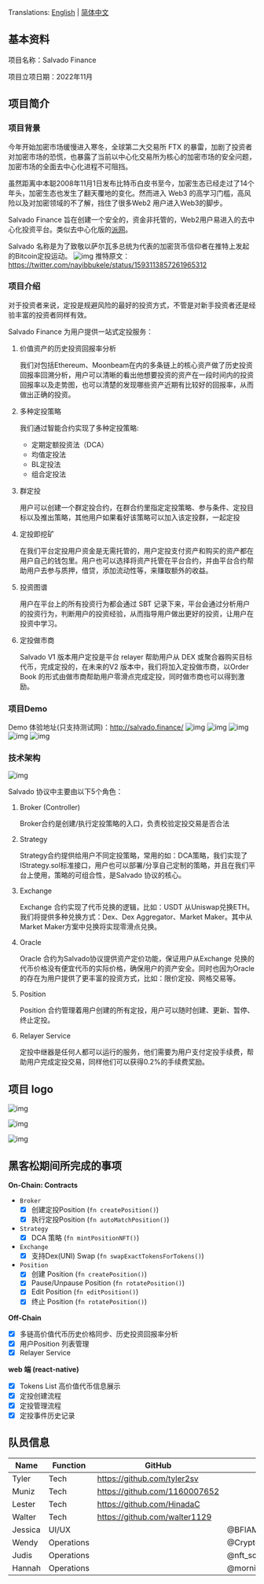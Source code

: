 Translations: [English](README.md) | [简体中文](README_zh.md)

## 基本资料

项目名称：Salvado Finance

项目立项日期：2022年11月

## 项目简介

### 项目背景

今年开始加密市场缓慢进入寒冬，全球第二大交易所 FTX 的暴雷，加剧了投资者对加密市场的恐慌，也暴露了当前以中心化交易所为核心的加密市场的安全问题，加密市场的全面去中心化进程不可阻挡。

虽然距离中本聪2008年11月1日发布比特币白皮书至今，加密生态已经走过了14个年头，加密生态也发生了翻天覆地的变化。然而进入 Web3 的高学习门槛，高风险以及对加密领域的不了解，挡住了很多Web2 用户进入Web3的脚步。

Salvado Finance 旨在创建一个安全的，资金非托管的，Web2用户易进入的去中心化投资平台。类似去中心化版的[派网](https://www.pionex.com/)。

Salvado 名称是为了致敬以萨尔瓦多总统为代表的加密货币信仰者在推特上发起的Bitcoin定投运动。
![img](./docs/twitter.png)
推特原文：https://twitter.com/nayibbukele/status/1593113857261965312

### 项目介绍

对于投资者来说，定投是规避风险的最好的投资方式，不管是对新手投资者还是经验丰富的投资者同样有效。

Salvado Finance 为用户提供一站式定投服务：
1. 价值资产的历史投资回报率分析

    我们对包括Ethereum、Moonbeam在内的多条链上的核心资产做了历史投资回报率回溯分析，用户可以清晰的看出他想要投资的资产在一段时间内的投资回报率以及走势图，也可以清楚的发现哪些资产近期有比较好的回报率，从而做出正确的投资。
2. 多种定投策略

    我们通过智能合约实现了多种定投策略: 
   - 定期定额投资法（DCA）
   - 均值定投法
   - BL定投法
   - 组合定投法 
3. 群定投

    用户可以创建一个群定投合约，在群合约里指定定投策略、参与条件、定投目标以及推出策略，其他用户如果看好该策略可以加入该定投群，一起定投
4. 定投即挖矿

    在我们平台定投用户资金是无需托管的，用户定投支付资产和购买的资产都在用户自己的钱包里。用户也可以选择将资产托管在平台合约，并由平台合约帮助用户去参与质押，借贷，添加流动性等，来赚取额外的收益。
5. 投资图谱

    用户在平台上的所有投资行为都会通过 SBT 记录下来，平台会通过分析用户的投资行为，判断用户的投资经验，从而指导用户做出更好的投资，让用户在投资中学习。
6. 定投做市商 

    Salvado V1 版本用户定投是平台 relayer 帮助用户从 DEX 或聚合器购买目标代币，完成定投的，在未来的V2 版本中，我们将加入定投做市商，以Order Book 的形式由做市商帮助用户零滑点完成定投，同时做市商也可以得到激励。

### 项目Demo

  Demo 体验地址(只支持测试网)：http://salvado.finance/
  ![img](./docs/tokens.png)
  ![img](./docs/auto-invest.png)
  ![img](./docs/active-positions.png)
  ![img](./docs/closed-positions.png)
  ![img](./docs/position-activity.png)

### 技术架构

![img](./docs/architecture.png)

Salvado 协议中主要由以下5个角色：
1. Broker (Controller)
   
    Broker合约是创建/执行定投策略的入口，负责校验定投交易是否合法
2. Strategy
   
    Strategy合约提供给用户不同定投策略，常用的如：DCA策略，我们实现了IStrategy.sol标准接口，用户也可以部署/分享自己定制的策略，并且在我们平台上使用，策略的可组合性，是Salvado 协议的核心。
3. Exchange

   Exchange 合约实现了代币兑换的逻辑，比如：USDT 从Uniswap兑换ETH。我们将提供多种兑换方式：Dex、Dex Aggregator、Market Maker。其中从Market Maker方案中兑换将实现零滑点兑换。
4. Oracle

   Oracle 合约为Salvado协议提供资产定价功能，保证用户从Exchange 兑换的代币价格没有便宜代币的实际价格，确保用户的资产安全。同时也因为Oracle的存在为用户提供了更丰富的投资方式，比如：限价定投、网格交易等。
5. Position

    Position 合约管理着用户创建的所有定投，用户可以随时创建、更新、暂停、终止定投。
6. Relayer Service

   定投中继器是任何人都可以运行的服务，他们需要为用户支付定投手续费，帮助用户完成定投交易，同样他们可以获得0.2%的手续费奖励。

## 项目 logo

![img](./docs/logos/logo_white_128.png)

![img](./docs/logos/logo_black_128.png)

![img](./docs/logos/Frame2.png)

## 黑客松期间所完成的事项

**On-Chain: Contracts**

- `Broker`
  - [x] 创建定投Position (`fn createPosition()`)
  - [x] 执行定投Position (`fn autoMatchPosition()`)
- `Strategy`
  - [x] DCA 策略 (`fn mintPositionNFT()`)
- `Exchange`
  - [x] 支持Dex(UNI) Swap (`fn swapExactTokensForTokens()`)
- `Position`
  - [x] 创建 Position (`fn createPosition()`)
  - [x] Pause/Unpause Position (`fn rotatePosition()`)
  - [x] Edit Position (`fn editPosition()`)
  - [x] 终止 Position (`fn rotatePosition()`)

**Off-Chain**
- [x] 多链高价值代币历史价格同步、历史投资回报率分析
- [x] 用户Position 列表管理
- [x] Relayer Service

**web 端 (react-native)**
  - [x] Tokens List 高价值代币信息展示
  - [x] 定投创建流程
  - [x] 定投管理流程
  - [x] 定投事件历史记录

## 队员信息

|Name|Function|GitHub|Twitter|
|---------|---------|---------|---------|
|Tyler|Tech|https://github.com/tyler2sv||
|Muniz|Tech|https://github.com/1160007652||
|Lester|Tech|https://github.com/HinadaC||
|Walter|Tech|https://github.com/walter1129||
|Jessica|UI/UX||@BFlAMbF1oUST0Bm|
|Wendy|Operations||@CryptoWendyz|
|Judis|Operations||@nft_sofa|
|Hannah|Operations||@morninghannah_|
